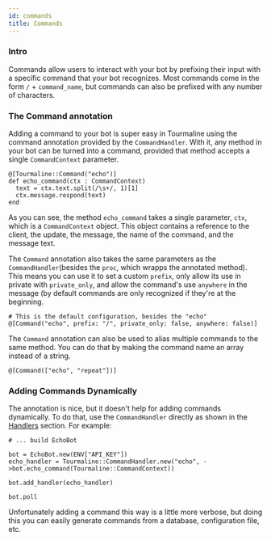 ```yaml
---
id: commands
title: Commands
---
```


### Intro

Commands allow users to interact with your bot by prefixing their input with a specific command that your bot recognizes. Most commands come in the form `/` + `command_name`, but commands can also be prefixed with any number of characters.

### The Command annotation

Adding a command to your bot is super easy in Tourmaline using the command annotation provided by the `CommandHandler`. With it, any method in your bot can be turned into a command, provided that method accepts a single `CommandContext` parameter.

```crystal
@[Tourmaline::Command("echo")]
def echo_command(ctx : CommandContext)
  text = ctx.text.split(/\s+/, 1)[1]
  ctx.message.respond(text)
end
```

As you can see, the method `echo_command` takes a single parameter, `ctx`, which is a `CommandContext` object. This object contains a reference to the client, the update, the message, the name of the command, and the message text.

The `Command` annotation also takes the same parameters as the `CommandHandler`(besides the `proc`, which wrapps the annotated method). This means you can use it to set a custom `prefix`, only allow its use in private with `private_only`, and allow the command's use `anywhere` in the message (by default commands are only recognized if they're at the beginning.

```crystal
# This is the default configuration, besides the "echo"
@[Command("echo", prefix: "/", private_only: false, anywhere: false)]
```

The `Command` annotation can also be used to alias multiple commands to the same method. You can do that by making the command name an array instead of a string.

```crystal
@[Command(["echo", "repeat"])]
```

### Adding Commands Dynamically

The annotation is nice, but it doesn't help for adding commands dynamically. To do that, use the `CommandHandler` directly as shown in the [Handlers](https://github.com/watzon/tourmaline/wiki/Handlers) section. For example:

```crystal
# ... build EchoBot

bot = EchoBot.new(ENV["API_KEY"])
echo_handler = Tourmaline::CommandHandler.new("echo", ->bot.echo_command(Tourmaline::CommandContext))

bot.add_handler(echo_handler)

bot.poll
```

Unfortunately adding a command this way is a little more verbose, but doing this you can easily generate commands from a database, configuration file, etc.